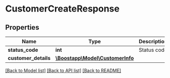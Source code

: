# CustomerCreateResponse

## Properties
Name | Type | Description | Notes
------------ | ------------- | ------------- | -------------
**status_code** | **int** | Status code | [optional] 
**customer_details** | [**\Boostapp\Model\CustomerInfo**](CustomerInfo.md) |  | [optional] 

[[Back to Model list]](../README.md#documentation-for-models) [[Back to API list]](../README.md#documentation-for-api-endpoints) [[Back to README]](../README.md)


